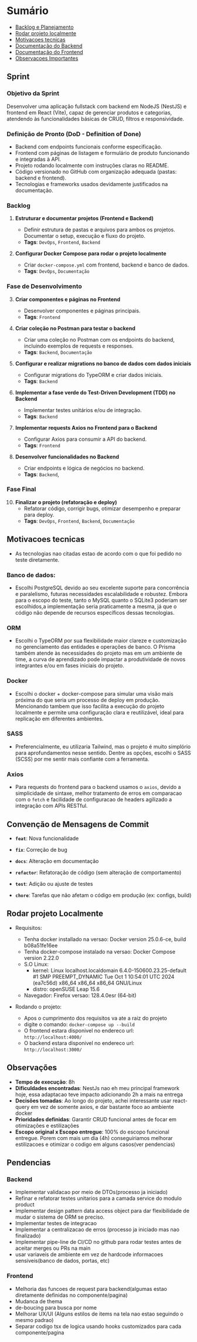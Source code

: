 
# Sumário

- [Backlog e Planejamento](#sprint)
- [Rodar projeto localmente](#rodar-projeto-localmente)
- [Motivacoes tecnicas](#motivacoes-tecnicas)
- [Documentação do Backend](backend/Readme.md)
- [Documentação do Frontend](frontend/Readme.md)
- [Observacoes Importantes](#observacoes)

## Sprint

### Objetivo da Sprint
Desenvolver uma aplicação fullstack com backend em NodeJS (NestJS) e frontend em React (Vite), capaz de gerenciar produtos e categorias, atendendo às funcionalidades básicas de CRUD, filtros e responsividade.

### Definição de Pronto (DoD - Definition of Done)
- Backend com endpoints funcionais conforme especificação.
- Frontend com páginas de listagem e formulário de produto funcionando e integradas à API.
- Projeto rodando localmente com instruções claras no README.
- Código versionado no GitHub com organização adequada (pastas: backend e frontend).
- Tecnologias e frameworks usados devidamente justificados na documentação.

### Backlog

1. **Estruturar e documentar projetos (Frontend e Backend)**
   - Definir estrutura de pastas e arquivos para ambos os projetos. Documentar o setup, execução e fluxo do projeto.  
   - **Tags**: `DevOps`, `Frontend`, `Backend`

2. **Configurar Docker Compose para rodar o projeto localmente**  
   - Criar `docker-compose.yml` com frontend, backend e banco de dados. 
   - **Tags**: `DevOps`, `Documentação`

### Fase de Desenvolvimento

3. **Criar componentes e páginas no Frontend**  
   - Desenvolver componentes e páginas principais.  
   - **Tags**: `Frontend`

4. **Criar coleção no Postman para testar o backend**  
   - Criar uma coleção no Postman com os endpoints do backend, incluindo exemplos de requests e responses.  
   - **Tags**: `Backend`, `Documentação`

5. **Configurar e realizar migrations no banco de dados com dados iniciais**  
   - Configurar migrations do TypeORM e criar dados iniciais.
   - **Tags**: `Backend`

6. **Implementar a fase verde do Test-Driven Development (TDD) no Backend**  
   - Implementar testes unitários e/ou de integração.  
   - **Tags**: `Backend`

7. **Implementar requests Axios no Frontend para o Backend**  
   - Configurar Axios para consumir a API do backend.  
   - **Tags**: `Frontend`

9. **Desenvolver funcionalidades no Backend**
   - Criar endpoints e lógica de negócios no backend.  
   - **Tags**: `Backend`,

### Fase Final

10. **Finalizar o projeto (refatoração e deploy)**  
    - Refatorar código, corrigir bugs, otimizar desempenho e preparar para deploy.  
    - **Tags**: `DevOps`, `Frontend`, `Backend`, `Documentação`

## Motivacoes tecnicas

- As tecnologias nao citadas estao de acordo com o que foi pedido no teste diretamente.

### Banco de dados: 
  - Escolhi PostgreSQL devido ao seu excelente suporte para concorrência e paralelismo, futuras necessidades escalabilidade e robustez.
    Embora para o escopo do teste, tanto o MySQL quanto o SQLite3 poderiam ser escolhidos,a implementação seria praticamente a mesma, já que o código não depende de recursos específicos dessas tecnologias. 

### ORM
  - Escolhi o TypeORM por sua flexibilidade maior clareze e customização no gerenciamento das entidades e operações de banco. 
  O Prisma também atende às necessidades do projeto mas em um ambiente de time, a curva de aprendizado pode impactar a produtividade de novos integrantes e/ou em fases iniciais do projeto.

### Docker
  - Escolhi o docker + docker-compose  para simular uma visão mais próxima do que seria um processo de deploy em produção.
  Mencionando tambem que isso facilita a execução do projeto localmente e permite uma configuração clara e reutilizável,
  ideal para replicação em diferentes ambientes.

### SASS
  - Preferencialmente, eu utilizaria Tailwind, mas o projeto é muito simplório para aprofundamentos nesse sentido. Dentre as opções, escolhi o SASS (SCSS) por me sentir mais confiante com a ferramenta.

### Axios
  - Para requests do frontend para o backend usamos o `axios`, devido a simplicidade de sintaxe, melhor tratamento de erros em comparacao com o `fetch` e facilidade de configuracao de headers agilizado a integração com APIs RESTful.


## Convenção de Mensagens de Commit

- **`feat`**: Nova funcionalidade
  
- **`fix`**: Correção de bug

- **`docs`**: Alteração em documentação

- **`refactor`**: Refatoração de código (sem alteração de comportamento)

- **`test`**: Adição ou ajuste de testes

- **`chore`**: Tarefas que não afetam o código em produção (ex: configs, build)

## Rodar projeto Localmente

- Requisitos: 
  - Tenha docker installado na versao: Docker version 25.0.6-ce, build b08a51fe16ee
  - Tenha docker-compose instalado na versao: Docker Compose version 2.22.0
  - S.O Linux:
    - kernel: Linux localhost.localdomain 6.4.0-150600.23.25-default #1 SMP PREEMPT_DYNAMIC Tue Oct  1 10:54:01 UTC 2024 (ea7c56d) x86_64 x86_64 x86_64 GNU/Linux
    - distro: openSUSE Leap 15.6
  - Navegador: Firefox versao: 128.4.0esr (64-bit)

- Rodando o projeto:
  - Apos o cumprimento dos requisitos va ate a raiz do projeto
  - digite o comando: `docker-compose up --build`
  - O frontend estara disponivel no endereco url: `http://localhost:4000/`
  - O backend estara disponivel no endereco url: `http://localhost:3000/`


## Observações

- **Tempo de execução**: 8h
- **Dificuldades encontradas**: NestJs nao eh meu principal framework hoje, essa adaptacao teve impacto adicionando 2h a mais na entrega
- **Decisões tomadas**: Ao longo do projeto, achei interessante usar react-query em vez de somente axios, e dar bastante foco ao ambiente docker
- **Prioridades definidas**: Garantir CRUD funcional antes de focar em otimizações e estilizações
- **Escopo original x Escopo entregue**: 100% do escopo funcional entregue. Porem com mais um dia (4h) conseguiriamos melhorar estilizacoes e otimizar o codigo em alguns casos(ver pendencias)

## Pendencias

### Backend

- Implementar validacao por meio de DTOs(processo ja iniciado)
- Refinar e refatorar testes unitarios para a camada service do modulo product
- Implementar design pattern data access object para dar flexibilidade de mudar o sistema de ORM se preciso. 
- Implementar testes de integracao
- Implementar a centralizacao de erros (processo ja iniciado mas nao finalizado)
- Implementar pipe-line de CI/CD no github para rodar testes antes de aceitar merges ou PRs na main
- usar variaveis de ambiente em vez de hardcode informacoes sensiveis(banco de dados, portas, etc)

### Frontend

- Melhoria das funcoes de request para backend(algumas estao diretamente definidas no componente/pagina)
- Mudanca de thema
- de-boucing para busca por nome
- Melhorar UX/UI (Alguns estilos de items na tela nao estao seguindo o mesmo padrao)
- Separar codigo tsx de logica usando hooks customizados para cada componente/pagina